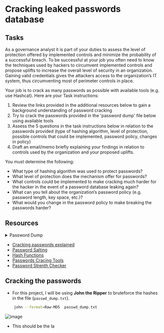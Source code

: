 # Cracking leaked passwords database

## Tasks
As a governance analyst it is part of your duties to assess the level of protection offered by implemented controls and minimize the probability of a successful breach. To be successful at your job you often need to know the techniques used by hackers to circumvent implemented controls and propose uplifts to increase the overall level of security in an organization. Gaining valid credentials gives the attackers access to the organization’s IT system, thus circumventing most of perimeter controls in place.

Your job is to crack as many passwords as possible with available tools (e.g. use Hashcat). Here are your Task instructions:

1. Review the links provided in the additional resources below to gain a background understanding of password cracking
2. Try to crack the passwords provided in the 'password dump' file below using available tools
3. Assess the 5 questions in the task instructions below in relation to the passwords provided (type of hashing algorithm, level of protection, possible controls that could be implemented, password policy, changes in policy)
4. Draft an email/memo briefly explaining your findings in relation to controls used by the organization and your proposed uplifts. 
 
You must determine the following:

- What type of hashing algorithm was used to protect passwords?
- What level of protection does the mechanism offer for passwords?
- What controls could be implemented to make cracking much harder for the hacker in the event of a password database leaking again?
- What can you tell about the organization’s password policy (e.g. password length, key space, etc.)?
- What would you change in the password policy to make breaking the passwords harder? 

## Resources
<details>
	<summary> Password Dump </summary>

 	
		experthead:e10adc3949ba59abbe56e057f20f883e
		interestec:25f9e794323b453885f5181f1b624d0b
		ortspoon:d8578edf8458ce06fbc5bb76a58c5ca4
		reallychel:5f4dcc3b5aa765d61d8327deb882cf99
		simmson56:96e79218965eb72c92a549dd5a330112
		bookma:25d55ad283aa400af464c76d713c07ad
		popularkiya7:e99a18c428cb38d5f260853678922e03
		eatingcake1994:fcea920f7412b5da7be0cf42b8c93759
		heroanhart:7c6a180b36896a0a8c02787eeafb0e4c
		edi_tesla89:6c569aabbf7775ef8fc570e228c16b98
		liveltekah:3f230640b78d7e71ac5514e57935eb69
		blikimore:917eb5e9d6d6bca820922a0c6f7cc28b
		johnwick007:f6a0cb102c62879d397b12b62c092c06
		flamesbria2001:9b3b269ad0a208090309f091b3aba9db
		oranolio:16ced47d3fc931483e24933665cded6d
		spuffyffet:1f5c5683982d7c3814d4d9e6d749b21e
		moodie:8d763385e0476ae208f21bc63956f748
		nabox:defebde7b6ab6f24d5824682a16c3ae4
		bandalls:bdda5f03128bcbdfa78d8934529048cf
  
	
</details>


- [Cracking passwords explained](https://arstechnica.com/information-technology/2013/05/how-crackers-make-minced-meat-out-of-your-passwords/)
- [Password Salting](https://arstechnica.com/information-technology/2013/05/how-crackers-make-minced-meat-out-of-your-passwords/)
- [Hash Functions](https://en.wikipedia.org/wiki/Cryptographic_hash_function)
- [Passwords Cracing Tools](https://en.wikipedia.org/wiki/Password_cracking#Software)
- [Password Strenth Checker](https://howsecureismypassword.net/)

## Cracking the passwords
- For this project, I will be using **John the Ripper** to bruteforce the hashes in the file (`passwd_dump.txt`).

```bash
	john --format=Raw-MD5  passwd_dump.txt
```

![image](https://github.com/hhphu/InfoSec/assets/45286750/b162dc28-ab2a-42b6-8984-7b981b3eff40)

- This should be the la
